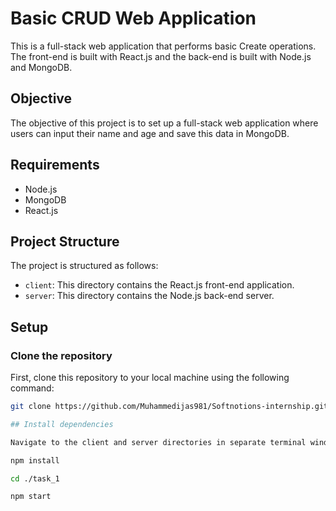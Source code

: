 # Basic CRUD Web Application

This is a full-stack web application that performs basic Create operations. The front-end is built with React.js and the back-end is built with Node.js and MongoDB.

## Objective

The objective of this project is to set up a full-stack web application where users can input their name and age and save this data in MongoDB.

## Requirements

- Node.js
- MongoDB
- React.js

## Project Structure

The project is structured as follows:

- `client`: This directory contains the React.js front-end application.
- `server`: This directory contains the Node.js back-end server.

## Setup

### Clone the repository

First, clone this repository to your local machine using the following command:

```bash
git clone https://github.com/Muhammedijas981/Softnotions-internship.git

## Install dependencies

Navigate to the client and server directories in separate terminal windows and install the necessary dependencies using the following command:

npm install

cd ./task_1

npm start 

